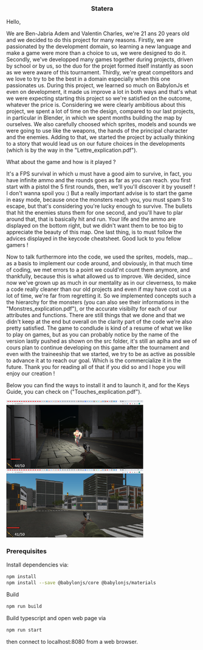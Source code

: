 <h3 align="center">Statera</h3>

Hello, 

We are Ben-Jabria Adem and Valentin Charles, we're 21 ans 20 years old
and we decided to do this project for many reasons.
Firstly, we are passionated by the development domain, so learning
a new language and make a game were more than a choice to us, we were
designed to do it.
Secondly, we've developped many games together during projects, driven by
school or by us, so the duo for the projet formed itself instantly as soon
as we were aware of this tournament.
Thirdly, we're great competitors and we love to try to be the best in a domain
especially when this one passionates us.
During this project, we learned so much on BabylonJs et even on
development, it made us improve a lot in both ways and that's what
we were expecting starting this project so we're satisfied on the
outcome, whatever the price is.
Considering we were clearly ambitious about this project, we spent a lot of time on the design, compared to our last projects, in particular in Blender, in which we spent months building the map by ourselves.
We also carefully choosed which sprites, models and sounds we were going to use like the weapons, the hands of the principal character and the enemies.
Adding to that, we started the project by actually thinking to a story that would lead us on our future choices in the developments
(which is by the way in the "Lettre_explication.pdf").

What about the game and how is it played ?

It's a FPS survival in which u must have a good aim to survive,
in fact, you have infinite ammo and the rounds goes as far as you
can reach. you first start with a pistol the 5 first rounds, then, we'll you'll discover it by youself ! I don't wanna spoil you :)
But a really important advise is to start the game in easy mode,
because once the monsters reach you, you must spam S to escape, but
that's considering you're lucky enough to survive.
The bullets that hit the enemies stuns them for one second, and you'll have to plar around that, that is basically hit and run.
Your life and the ammo are displayed on the bottom right, but we didn't want them to be too big to appreciate the beauty of this map.
One last thing, is to must follow the advices displayed in the keycode cheatsheet. Good luck to you fellow gamers !

Now to talk furthermore into the code, we used the sprites, models, map... as a basis to implement our code around, and obviously, in that much time of coding, we met errors to a point we could'nt count them anymore, and thankfully, because this is what allowed us to improve.
We decided, since now we've grown up as much in our mentality as in our cleverness, to make a code really cleaner than our old projects
and even if may have cost us a lot of time, we're far from regretting it.
So we implemented concepts such a the hierarchy for the monsters (you can also see their informations in the "Monstres_explication.pdf"), or the accurate visibilty for each of our attributes and functions.
There are still things that we done and that we didn't keep at the end but overall on the clarity part of the code we're also pretty satisfied.
The game to condlude is kind of a resume of what we like to play on games, but as you can probably notice by the name of the version lastly pushed as shown on the src folder, it's still an aplha and we
of cours plan to continue developing on this game after the tournament and even with the traineeship that we started, we try to be as active as possible to advance it at to reach our goal.
Which is the commercialize it in the future.
Thank you for reading all of that if you did so and I hope you will enjoy our creation ! 

Below you can find the ways to install it and to launch it,
and for the Keys Guide, you can check on ("Touches_explication.pdf").






<img align="left" src="/public/sprites/screen.png" alt="screen" width="360" height="180">
<img src="/public/sprites/screen2.png" alt="screen" width="360" height="180">

<!-- GETTING STARTED -->
### Prerequisites

Install dependencies via:
  ```sh
  npm install
  npm install --save @babylonjs/core @babylonjs/materials
 
  ```
Build 
  ```sh
  npm run build
  ```
Build typescript and open web page via
  ```sh
  npm run start
  ``` 
  then connect to localhost:8080 from a web browser.





